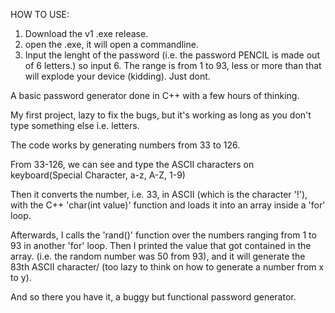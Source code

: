 HOW TO USE:
1. Download the v1 .exe release.
2. open the .exe, it will open a commandline.
3. Input the lenght of the password (i.e. the password PENCIL is made out of 6 letters.) so input 6. The range is from 1 to 93, less or more than that will explode your device (kidding). Just dont.

A basic password generator done in C++ with a few hours of thinking.

My first project, lazy to fix the bugs, but it's working as long as you don't type something else i.e. letters.

The code works by generating numbers from 33 to 126. 

From 33-126, we can see and type the ASCII characters on keyboard(Special Character, a-z, A-Z, 1-9)

Then it converts the number, i.e. 33, in ASCII (which is the character '!'), with the C++ 'char(int value)' function and loads it into an array inside a 'for' loop.

Afterwards, I calls the 'rand()' function over the numbers ranging from 1 to 93 in another 'for' loop.
Then I printed the value that got contained in the array. (i.e. the random number was 50 from 93), and it will generate the 83th ASCII character/ (too lazy to think on how to generate a number from x to y).

And so there you have it, a buggy but functional password generator.


